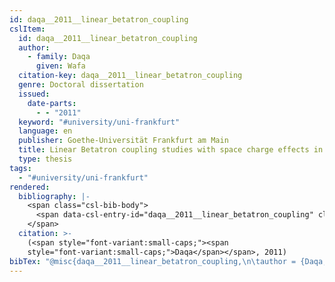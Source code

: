 ```yaml
---
id: daqa__2011__linear_betatron_coupling
cslItem:
  id: daqa__2011__linear_betatron_coupling
  author:
    - family: Daqa
      given: Wafa
  citation-key: daqa__2011__linear_betatron_coupling
  genre: Doctoral dissertation
  issued:
    date-parts:
      - - "2011"
  keyword: "#university/uni-frankfurt"
  language: en
  publisher: Goethe-Universität Frankfurt am Main
  title: Linear Betatron coupling studies with space charge effects in the SIS18
  type: thesis
tags:
  - "#university/uni-frankfurt"
rendered:
  bibliography: |-
    <span class="csl-bib-body">
      <span data-csl-entry-id="daqa__2011__linear_betatron_coupling" class="csl-entry"><span class='author-bib'>Daqa</span>. <span class='date-bib'>(2011)</span>. <span class='title'><i><b><span style="font-style:normal;">Linear Betatron coupling studies with space charge effects in the SIS18</span></b></i></span> [Doctoral dissertation]. Goethe-Universität Frankfurt am Main.</span>
    </span>
  citation: >-
    (<span style="font-variant:small-caps;"><span
    style="font-variant:small-caps;">Daqa</span></span>, 2011)
bibTex: "@misc{daqa__2011__linear_betatron_coupling,\n\tauthor = {Daqa, Wafa},\n\tyear = {2011},\n\tschool = {Goethe-Universit{\\\" a}t Frankfurt am Main},\n\ttitle = {Linear {Betatron} coupling studies with space charge effects in the {SIS18}},\n\ttype = {Doctoral dissertation},\n}\n\n"
---
```

